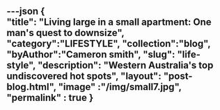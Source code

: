 ---json
{   
    "title": "Living large in a small apartment: One man's quest to downsize",
    "category":"LIFESTYLE",
    "collection":"blog",
    "byAuthor":"Cameron smith",
    "slug": "life-style",
    "description": "Western Australia's top undiscovered hot spots",
    "layout": "post-blog.html",
    "image" :"/img/small7.jpg",
    "permalink" : true
}
---